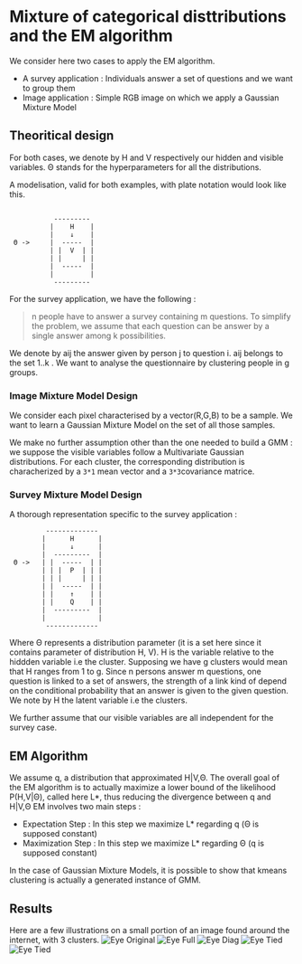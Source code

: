 # Mixture of categorical disttributions and the EM algorithm 

We consider here two cases to apply the EM algorithm. 

* A survey application : Individuals answer a set of questions and we want to group them
* Image application : Simple RGB image on which we apply a Gaussian Mixture Model

## Theoritical design 

For both cases, we denote by H and V respectively our hidden and visible variables.  Θ stands for the hyperparameters for all the distributions.

A modelisation, valid for both examples, with plate notation would look like this.

```

           ---------  
          |    H    | 
          |    ↓    | 
 Θ ->     |  -----  |
          | |  V  | | 
          | |     | | 
          |  -----  | 
          |         |
           --------- 
```

For the survey application, we have the following : 

> n people have to answer a survey containing m questions. 
> To simplify the problem, we assume that each question can be answer by a single answer among k possibilities.

We denote by aij the answer given by person j to question i. aij belongs to the set 1..k .
We want to analyse the questionnaire by clustering people in g groups.

### Image Mixture Model Design

We consider each pixel characterised by a vector(R,G,B) to be a sample. We want to learn a Gaussian Mixture Model on the set of all those samples.

We make no further assumption other than the one needed to build a GMM : we suppose the visible variables follow a Multivariate Gaussian distributions.
For each cluster, the corresponding distribution is characherized by a `3*1` mean vector and a `3*3`covariance matrice. 

### Survey Mixture Model Design 
 
A thorough representation specific to the survey application : 
```
         -------------
        |      H      |
        |      ↓      |
        |  ---------  |
 Θ ->   | |  -----  | |
        | | |  P  | | |
        | | |     | | |
        | |  -----  | |
        | |    ↑    | |
        | |    Q    | |
        |  ---------  |
        |             |
         -------------
```

Where Θ represents a distribution parameter (it is a set here since it contains parameter of distribution H, V). H is the variable relative to the hiddden variable i.e the cluster.
Supposing we have g clusters would mean that H ranges from 1 to g.
Since n persons answer m questions, one question is linked to a set of answers, the strength of a link kind of depend on the conditional probability that an answer is given to the given 
question. We note by H the latent variable i.e the clusters.

We further assume that our visible variables are all independent for the survey case. 

## EM Algorithm

We assume q, a distribution that approximated H|V,Θ. The overall goal of the EM algorithm is to actually maximize a lower bound of the likelihood P(H,V|Θ), called here L*, thus reducing the divergence between q and H|V,Θ
EM involves two main steps : 

* Expectation Step : In this step we maximize L* regarding q (Θ is supposed constant)
* Maximization Step : In this step we maximize L* regarding Θ (q is supposed constant)

In the case of Gaussian Mixture Models, it is possible to show that kmeans clustering is actually a generated 
instance of GMM. 

## Results

Here are a few illustrations on a small portion of an image found around the internet, with 3 clusters.
![Eye Original](https://gitlab.rezometz.org/david.mugisha/ml-classes/blob/a0c4c56d3266db0aeae7b2f647de4003e3ea5492/Bayesian%20Learning%20with%20EM/eye.png)
![Eye Full](https://gitlab.rezometz.org/david.mugisha/ml-classes/blob/a0c4c56d3266db0aeae7b2f647de4003e3ea5492/Bayesian%20Learning%20with%20EM/images/eye_gmm_full_out_.png)
![Eye Diag](https://gitlab.rezometz.org/david.mugisha/ml-classes/blob/a0c4c56d3266db0aeae7b2f647de4003e3ea5492/Bayesian%20Learning%20with%20EM/images/eye_gmm_diag_out_.png)
![Eye Tied](https://gitlab.rezometz.org/david.mugisha/ml-classes/blob/a0c4c56d3266db0aeae7b2f647de4003e3ea5492/Bayesian%20Learning%20with%20EM/images/eye_gmm_tied_out_.png)
![Eye Tied](https://gitlab.rezometz.org/david.mugisha/ml-classes/blob/a0c4c56d3266db0aeae7b2f647de4003e3ea5492/Bayesian%20Learning%20with%20EM/images/eye_kmeans.png)

